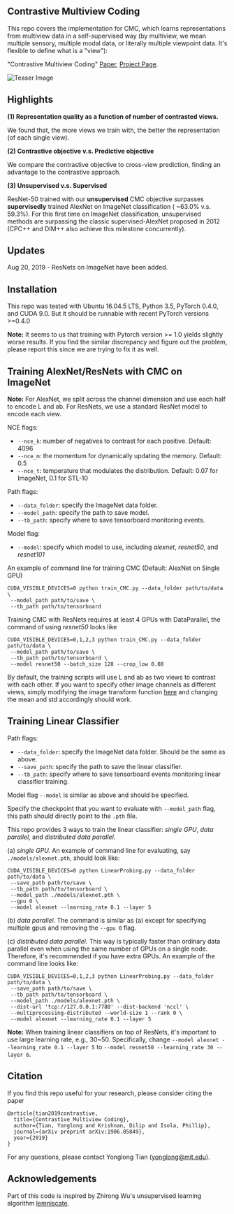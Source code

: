
## Contrastive Multiview Coding

This repo covers the implementation for CMC, which learns representations from multiview data in a self-supervised way (by multiview, we mean multiple sensory, multiple modal data, or literally multiple viewpoint data. It's flexible to define what is a "view"):

"Contrastive Multiview Coding" [Paper](http://arxiv.org/abs/1906.05849), [Project Page](http://hobbitlong.github.io/CMC/).

![Teaser Image](http://hobbitlong.github.io/CMC/CMC_files/teaser.jpg)

## Highlights

**(1) Representation quality as a function of number of contrasted views.** 

We found that, the more views we train with, the better the representation (of each single view).

**(2) Contrastive objective v.s. Predictive objective**

We compare the contrastive objective to cross-view prediction, finding an advantage to the contrastive approach.

**(3) Unsupervised v.s. Supervised**

ResNet-50 trained with our **unsupervised** CMC objective surpasses **supervisedly** trained AlexNet on ImageNet classification ( ~63.0% v.s. 59.3%). For this first time on ImageNet classification, unsupervised methods are surpassing the classic supervised-AlexNet proposed in 2012 (CPC++ and DIM++ also achieve this milestone concurrently). 

## Updates

Aug 20, 2019 - ResNets on ImageNet have been added.

## Installation

This repo was tested with Ubuntu 16.04.5 LTS, Python 3.5, PyTorch 0.4.0, and CUDA 9.0. But it should be runnable with recent PyTorch versions >=0.4.0

**Note:** It seems to us that training with Pytorch version >= 1.0 yields slightly worse results. If you find the similar discrepancy and figure out the problem, please report this since we are trying to fix it as well.

## Training AlexNet/ResNets with CMC on ImageNet

**Note:** For AlexNet, we split across the channel dimension and use each half to encode L and ab. For ResNets, we use a standard ResNet model to encode each view.

NCE flags:
- `--nce_k`: number of negatives to contrast for each positive. Default: 4096
- `--nce_m`: the momentum for dynamically updating the memory. Default: 0.5
- `--nce_t`: temperature that modulates the distribution. Default: 0.07 for ImageNet, 0.1 for STL-10

Path flags:
- `--data_folder`: specify the ImageNet data folder.
- `--model_path`: specify the path to save model.
- `--tb_path`: specify where to save tensorboard monitoring events.

Model flag:
- `--model`: specify which model to use, including *alexnet*, *resnet50*, and *resnet101*

An example of command line for training CMC (Default: AlexNet on Single GPU)
```
CUDA_VISIBLE_DEVICES=0 python train_CMC.py --data_folder path/to/data \
 --model_path path/to/save \
 --tb_path path/to/tensorboard
```

Training CMC with ResNets requires at least 4 GPUs with DataParallel, the command of using *resnet50* looks like
```
CUDA_VISIBLE_DEVICES=0,1,2,3 python train_CMC.py --data_folder path/to/data \
 --model_path path/to/save \
 --tb_path path/to/tensorboard \
 --model resnet50 --batch_size 128 --crop_low 0.08
```

By default, the training scripts will use L and ab as two views to contrast with each other. If you want to specify other image channels as different views, simply modifying the image transform function [here](https://github.com/HobbitLong/CMC/blob/master/train_CMC.py#L101) and changing the mean and std accordingly should work.

## Training Linear Classifier

Path flags:
- `--data_folder`: specify the ImageNet data folder. Should be the same as above.
- `--save_path`: specify the path to save the linear classifier.
- `--tb_path`: specify where to save tensorboard events monitoring linear classifier training.

Model flag `--model` is similar as above and should be specified.

Specify the checkpoint that you want to evaluate with `--model_path` flag, this path should directly point to the `.pth` file.

This repo provides 3 ways to train the linear classifier: *single GPU*, *data parallel*, and *distributed data parallel*.

(a) *single GPU.*
An example of command line for evaluating, say `./models/alexnet.pth`, should look like:
```
CUDA_VISIBLE_DEVICES=0 python LinearProbing.py --data_folder path/to/data \
 --save_path path/to/save \
 --tb_path path/to/tensorboard \
 --model_path ./models/alexnet.pth \
 --gpu 0 \
 --model alexnet --learning_rate 0.1 --layer 5
```
(b) *data parallel.*
The command is similar as (a) except for specifying multiple gpus and removing the `--gpu 0` flag.

(c) *distributed data parallel.*
This way is typically faster than ordinary data parallel even when using the same number of GPUs on a single node. Therefore, it's recommended if you have extra GPUs. An example of the command line looks like:
```
CUDA_VISIBLE_DEVICES=0,1,2,3 python LinearProbing.py --data_folder path/to/data \
 --save_path path/to/save \
 --tb_path path/to/tensorboard \
 --model_path ./models/alexnet.pth \
 --dist-url 'tcp://127.0.0.1:7788' --dist-backend 'nccl' \
 --multiprocessing-distributed --world-size 1 --rank 0 \
 --model alexnet --learning_rate 0.1 --layer 5
```

**Note:** When training linear classifiers on top of ResNets, it's important to use large learning rate, e.g., 30~50. Specifically, change `--model alexnet --learning_rate 0.1 --layer 5` to `--model resnet50 --learning_rate 30 --layer 6`.

## Citation

If you find this repo useful for your research, please consider citing the paper

```
@article{tian2019contrastive,
  title={Contrastive Multiview Coding},
  author={Tian, Yonglong and Krishnan, Dilip and Isola, Phillip},
  journal={arXiv preprint arXiv:1906.05849},
  year={2019}
}
```
For any questions, please contact Yonglong Tian (yonglong@mit.edu).

## Acknowledgements

Part of this code is inspired by Zhirong Wu's unsupervised learning algorithm [lemniscate](https://github.com/zhirongw/lemniscate.pytorch).
